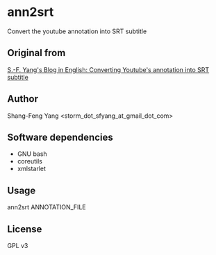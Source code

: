 # ann2srt
Convert the youtube annotation into SRT subtitle

## Original from
[S.-F. Yang's Blog in English: Converting Youtube's annotation into SRT subtitle](http://sfyang-en.blogspot.tw/2010/12/converting-youtubes-annotation-into-srt.html)

## Author
Shang-Feng Yang <storm_dot_sfyang_at_gmail_dot_com>

## Software dependencies
* GNU bash
* coreutils
* xmlstarlet

## Usage
ann2srt ANNOTATION_FILE

## License
GPL v3